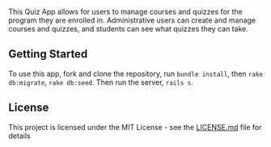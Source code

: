 This Quiz App allows for users to manage courses and quizzes for the program they are enrolled in. Administrative users can create and manage courses and quizzes, and students can see what quizzes they can take.

## Getting Started

To use this app, fork and clone the repository, run `bundle install`, then `rake db:migrate`, `rake db:seed`. Then run the server, `rails s`.


## License

This project is licensed under the MIT License - see the [LICENSE.md](LICENSE.md) file for details
